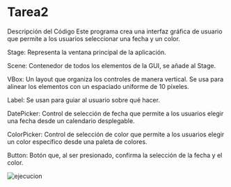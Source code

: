 # Tarea2
Descripción del Código
Este programa crea una interfaz gráfica de usuario que permite a los usuarios seleccionar una fecha y un color.


Stage:
Representa la ventana principal de la aplicación.

Scene:
Contenedor de todos los elementos de la GUI, se añade al Stage.

VBox:
Un layout que organiza los controles de manera vertical. Se usa para alinear los elementos con un espaciado uniforme de 10 píxeles.

Label:
Se usan para guiar al usuario sobre qué hacer.

DatePicker:
Control de selección de fecha que permite a los usuarios elegir una fecha desde un calendario desplegable.

ColorPicker:
Control de selección de color que permite a los usuarios elegir un color específico desde una paleta de colores.

Button:
Botón que, al ser presionado, confirma la selección de la fecha y el color.

![ejecucion](https://github.com/CentenoTapia/Tarea2/assets/168596867/086dc639-d400-4b1d-92c0-293b016a04f7)

